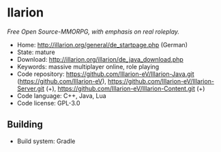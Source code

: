 # Ilarion

_Free Open Source-MMORPG, with emphasis on real roleplay._

- Home: http://illarion.org/general/de_startpage.php (German)
- State: mature
- Download: http://illarion.org/illarion/de_java_download.php
- Keywords: massive multiplayer online, role playing
- Code repository: https://github.com/Illarion-eV/Illarion-Java.git (https://github.com/Illarion-eV), https://github.com/Illarion-eV/Illarion-Server.git (+), https://github.com/Illarion-eV/Illarion-Content.git (+)
- Code language: C++, Java, Lua
- Code license: GPL-3.0

## Building

- Build system: Gradle

